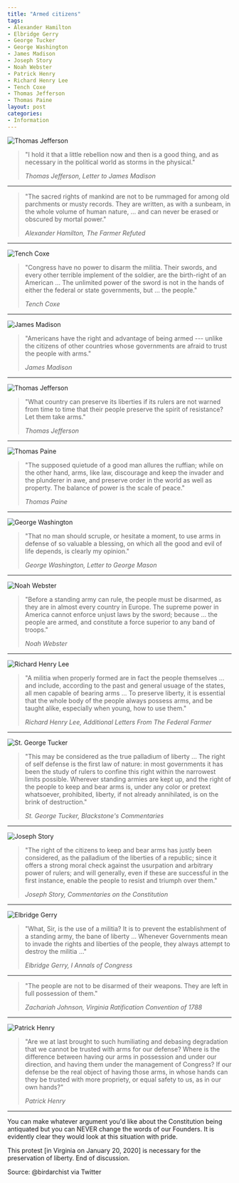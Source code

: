 ```yaml
---
title: "Armed citizens"
tags:
- Alexander Hamilton
- Elbridge Gerry
- George Tucker
- George Washington
- James Madison
- Joseph Story
- Noah Webster
- Patrick Henry
- Richard Henry Lee
- Tench Coxe
- Thomas Jefferson
- Thomas Paine
layout: post
categories:
- Information
---
```


![Thomas Jefferson](/assets/img/20200120-EOvTs85WoAASSvA.jpg)

> "I hold it that a little rebellion now and then is a good thing, and as necessary in the political world as storms in the physical."
>
> <cite>Thomas Jefferson, Letter to James Madison</cite>

---

> "The sacred rights of mankind are not to be rummaged for among old parchments or musty records. They are written, as with a sunbeam, in the whole volume of human nature, ... and can never be erased or obscured by mortal power."
>
> <cite>Alexander Hamilton, The Farmer Refuted</cite>

---

![Tench Coxe](/assets/img/20200120-EOvTtX9WoAAm4OM.jpg)

> "Congress have no power to disarm the militia. Their swords, and every other terrible implement of the soldier, are the birth-right of an American ... The unlimited power of the sword is not in the hands of either the federal or state governments, but ... the people."
>
> <cite>Tench Coxe</cite>

---

![James Madison](/assets/img/20200120-EOvTtnAXUAUCDZ4.jpg)

> "Americans have the right and advantage of being armed --- unlike the citizens of other countries whose governments are afraid to trust the people with arms."
>
> <cite>James Madison</cite>

---

![Thomas Jefferson](/assets/img/20200120-EOvTt8LXkAEmEi6.jpg)

> "What country can preserve its liberties if its rulers are not warned from time to time that their people preserve the spirit of resistance? Let them take arms."
>
> <cite>Thomas Jefferson</cite>

---

![Thomas Paine](/assets/img/20200120-EOvTuTYX0AAuaht.jpg)

> "The supposed quietude of a good man allures the ruffian; while on the other hand, arms, like law, discourage and keep the invader and the plunderer in awe, and preserve order in the world as well as property. The balance of power is the scale of peace."
>
> <cite>Thomas Paine</cite>

---

![George Washington](/assets/img/20200120-EOvTuqJXUAI6uC7.jpg)

> "That no man should scruple, or hesitate a moment, to use arms in defense of so valuable a blessing, on which all the good and evil of life depends, is clearly my opinion."
>
> <cite>George Washington, Letter to George Mason</cite>

---

![Noah Webster](/assets/img/20200120-EOvTu3FXsAAu5Q1.jpg)

> "Before a standing army can rule, the people must be disarmed, as they are in almost every country in Europe. The supreme power in America cannot enforce unjust laws by the sword; because ... the people are armed, and constitute a force superior to any band of troops."
>
> <cite>Noah Webster</cite>

---

![Richard Henry Lee](/assets/img/20200120-EOvTve-XUAAa1TG.jpg)

> "A militia when properly formed are in fact the people themselves ... and include, according to the past and general usuage of the states, all men capable of bearing arms ... To preserve liberty, it is essential that the whole body of the people always possess arms, and be taught alike, especially when young, how to use them."
>
> <cite>Richard Henry Lee, Additional Letters From The Federal Farmer</cite>

---

![St. George Tucker](/assets/img/20200120-EOvTwARWsAEjIAv.jpg)

> "This may be considered as the true palladium of liberty ... The right of self defense is the first law of nature: in most governments it has been the study of rulers to confine this right within the narrowest limits possible. Wherever standing armies are kept up, and the right of the people to keep and bear arms is, under any color or pretext whatsoever, prohibited, liberty, if not already annihilated, is on the brink of destruction."
>
> <cite>St. George Tucker, Blackstone's Commentaries</cite>

---

![Joseph Story](/assets/img/20200120-EOvTwT8WoAs0_HY.jpg)

> "The right of the citizens to keep and bear arms has justly been considered, as the palladium of the liberties of a republic; since it offers a strong moral check against the usurpation and arbitrary power of rulers; and will generally, even if these are successful in the first instance, enable the people to resist and triumph over them."
>
> <cite>Joseph Story, Commentaries on the Constitution</cite>

---

![Elbridge Gerry](/assets/img/20200120-EOvTwigX4AIbr5O.jpg)

> "What, Sir, is the use of a militia? It is to prevent the establishment of a standing army, the bane of liberty ... Whenever Governments mean to invade the rights and liberties of the people, they always attempt to destroy the militia ..."
>
> <cite>Elbridge Gerry, I Annals of Congress</cite>

---

> "The people are not to be disarmed of their weapons. They are left in full possession of them."
>
> <cite>Zachariah Johnson, Virginia Ratification Convention of 1788</cite>

---

![Patrick Henry](/assets/img/20200120-EOvTxWTWsAAo6On.jpg)

> "Are we at last brought to such humiliating and debasing degradation that we cannot be trusted with arms for our defense? Where is the difference between having our arms in possession and under our direction, and having them under the management of Congress? If our defense be the real object of having those arms, in whose hands can they be trusted with more propriety, or equal safety to us, as in our own hands?"
>
> <cite>Patrick Henry</cite>

---

You can make whatever argument you'd like about the Constitution being antiquated but you can NEVER change the words of our Founders. It is evidently clear they would look at this situation with pride.

This protest \[in Virginia on January 20, 2020\] is necessary for the preservation of liberty. End of discussion.

Source: @birdarchist via Twitter

